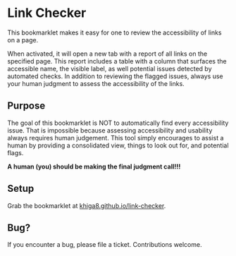# Link Checker

This bookmarklet makes it easy for one to review the accessibility of links on a page.

When activated, it will open a new tab with a report of all links on the specified page. This report includes a table with a column that surfaces the accessible name, the visible label, as well potential issues detected by automated checks. In addition to reviewing the flagged issues, always use your human judgment to assess the accessibility of the links.

## Purpose

The goal of this bookmarklet is NOT to automatically find every accessibility issue. That is impossible because assessing accessibility and usability always requires human judgement.
This tool simply encourages to assist a human by providing a consolidated view, things to look out for, and potential flags.

<b>A human (you) should be making the final judgment call!!!</b>

## Setup

Grab the bookmarklet at [khiga8.github.io/link-checker](https://khiga8.github.io/link-checker/).

## Bug?

If you encounter a bug, please file a ticket. Contributions welcome.
